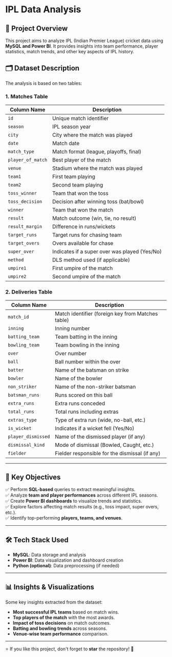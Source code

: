 # IPL Data Analysis

## 📌 Project Overview
This project aims to analyze IPL (Indian Premier League) cricket data using **MySQL and Power BI**. It provides insights into team performance, player statistics, match trends, and other key aspects of IPL history.

## 🗂 Dataset Description
The analysis is based on two tables:

### **1. Matches Table**
| Column Name       | Description |
|------------------|-------------|
| `id`            | Unique match identifier |
| `season`        | IPL season year |
| `city`          | City where the match was played |
| `date`          | Match date |
| `match_type`    | Match format (league, playoffs, final) |
| `player_of_match` | Best player of the match |
| `venue`         | Stadium where the match was played |
| `team1`         | First team playing |
| `team2`         | Second team playing |
| `toss_winner`   | Team that won the toss |
| `toss_decision` | Decision after winning toss (bat/bowl) |
| `winner`        | Team that won the match |
| `result`        | Match outcome (win, tie, no result) |
| `result_margin` | Difference in runs/wickets |
| `target_runs`   | Target runs for chasing team |
| `target_overs`  | Overs available for chase |
| `super_over`    | Indicates if a super over was played (Yes/No) |
| `method`        | DLS method used (if applicable) |
| `umpire1`       | First umpire of the match |
| `umpire2`       | Second umpire of the match |

### **2. Deliveries Table**
| Column Name       | Description |
|------------------|-------------|
| `match_id`      | Match identifier (foreign key from Matches table) |
| `inning`        | Inning number |
| `batting_team`  | Team batting in the inning |
| `bowling_team`  | Team bowling in the inning |
| `over`          | Over number |
| `ball`          | Ball number within the over |
| `batter`        | Name of the batsman on strike |
| `bowler`        | Name of the bowler |
| `non_striker`   | Name of the non-striker batsman |
| `batsman_runs`  | Runs scored on this ball |
| `extra_runs`    | Extra runs conceded |
| `total_runs`    | Total runs including extras |
| `extras_type`   | Type of extra run (wide, no-ball, etc.) |
| `is_wicket`     | Indicates if a wicket fell (Yes/No) |
| `player_dismissed` | Name of the dismissed player (if any) |
| `dismissal_kind` | Mode of dismissal (Bowled, Caught, etc.) |
| `fielder`       | Fielder responsible for the dismissal (if any) |

---

## 🎯 Key Objectives
✅ Perform **SQL-based** queries to extract meaningful insights.  
✅ Analyze **team and player performances** across different IPL seasons.  
✅ Create **Power BI dashboards** to visualize trends and statistics.  
✅ Explore factors affecting match results (e.g., toss impact, super overs, etc.).  
✅ Identify top-performing **players, teams, and venues**.  

---

## 🛠 Tech Stack Used
- **MySQL**: Data storage and analysis
- **Power BI**: Data visualization and dashboard creation
- **Python (optional)**: Data preprocessing (if needed)

---

## 📊 Insights & Visualizations
Some key insights extracted from the dataset:
- **Most successful IPL teams** based on match wins.
- **Top players of the match** with the most awards.
- **Impact of toss decisions** on match outcomes.
- **Batting and bowling trends** across seasons.
- **Venue-wise team performance** comparison.

---

⭐ If you like this project, don't forget to **star** the repository! 🚀
